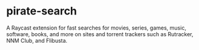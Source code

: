 # pirate-search

A Raycast extension for fast searches for movies, series, games, music, software, books, and more on sites and torrent trackers such as Rutracker, NNM Club, and Flibusta.
